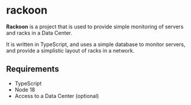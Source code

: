 # rackoon

**Rackoon** is a project that is used to provide simple monitoring of
servers and racks in a Data Center.

It is written in TypeScript, and uses a simple database to monitor servers, and
provide a simplistic layout of racks in a network.

## Requirements

- TypeScript
- Node 18
- Access to a Data Center (optional)

